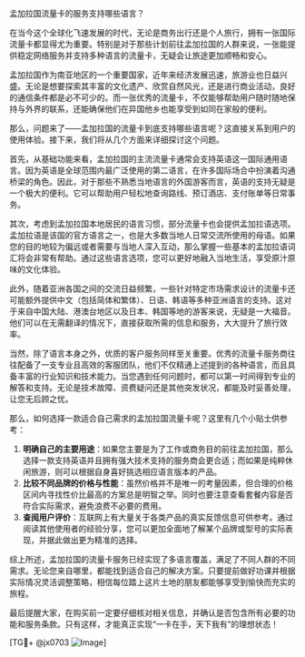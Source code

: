 孟加拉国流量卡的服务支持哪些语言？

在当今这个全球化飞速发展的时代，无论是商务出行还是个人旅行，拥有一张国际流量卡都显得尤为重要。特别是对于那些计划前往孟加拉国的人群来说，一张能提供稳定网络服务并支持多种语言的流量卡，无疑会让旅途更加顺畅和安心。

孟加拉国作为南亚地区的一个重要国家，近年来经济发展迅速，旅游业也日益兴盛。无论是想要探索其丰富的文化遗产、欣赏自然风光，还是进行商业活动，良好的通信条件都是必不可少的。而一张优秀的流量卡，不仅能够帮助用户随时随地保持与外界的联系，还能确保他们在异国他乡也能享受到如同在家般的便利。

那么，问题来了——孟加拉国的流量卡到底支持哪些语言呢？这直接关系到用户的使用体验。接下来，我们将从几个方面来详细探讨这个问题。

首先，从基础功能来看，孟加拉国的主流流量卡通常会支持英语这一国际通用语言。因为英语是全球范围内最广泛使用的第二语言，在许多国际场合中扮演着沟通桥梁的角色。因此，对于那些不熟悉当地语言的外国游客而言，英语的支持无疑是一个极大的便利。它可以帮助用户轻松地查询路线、预订酒店、支付账单等日常事务。

其次，考虑到孟加拉国本地居民的语言习惯，部分流量卡也会提供孟加拉语选项。孟加拉语是该国的官方语言之一，也是大多数当地人日常交流所使用的母语。如果您的目的地较为偏远或者需要与当地人深入互动，那么掌握一些基本的孟加拉语词汇将会非常有帮助。通过这些语言选项，您可以更好地融入当地生活，享受原汁原味的文化体验。

此外，随着亚洲各国之间的交流日益频繁，一些针对特定市场需求设计的流量卡还可能额外提供中文（包括简体和繁体）、日语、韩语等多种亚洲语言的支持。这对于来自中国大陆、港澳台地区以及日本、韩国等地的游客来说，无疑是一大福音。他们可以在无需翻译的情况下，直接获取所需的信息和服务，大大提升了旅行效率。

当然，除了语言本身之外，优质的客户服务同样至关重要。优秀的流量卡服务商往往配备了一支专业且高效的客服团队，他们不仅精通上述提到的各种语言，而且具备丰富的行业知识和技术能力。当您遇到任何问题时，都可以第一时间得到专业的解答和支持。无论是技术故障、资费疑问还是其他突发状况，都能及时妥善处理，让您无后顾之忧。

那么，如何选择一款适合自己需求的孟加拉国流量卡呢？这里有几个小贴士供参考：

1. **明确自己的主要用途**：如果您主要是为了工作或商务目的前往孟加拉国，那么选择一款支持英语并且拥有强大技术支持的服务商会更合适；而如果是纯粹休闲旅游，则可以根据自身喜好挑选相应语言版本的产品。
2. **比较不同品牌的价格与性能**：虽然价格并不是唯一的考量因素，但合理的价格区间内寻找性价比最高的方案总是明智之举。同时也要注意查看套餐内容是否符合实际需求，避免浪费不必要的费用。
3. **查阅用户评价**：互联网上有大量关于各类产品的真实反馈信息可供参考。通过阅读其他使用者的经验分享，您可以更加全面地了解某个品牌或型号的实际表现，并据此做出更为精准的选择。

综上所述，孟加拉国的流量卡服务已经实现了多语言覆盖，满足了不同人群的不同需求。无论您来自哪里，都能找到适合自己的解决方案。只要提前做好功课并根据实际情况灵活调整策略，相信每位踏上这片土地的朋友都能够享受到愉快而充实的旅程。

最后提醒大家，在购买前一定要仔细核对相关信息，并确认是否包含所有必要的功能和服务条款。只有这样，才能真正实现“一卡在手，天下我有”的理想状态！

[TG💪+ @jx0703 ![Image](https://github.com/user-attachments/assets/dbca1d08-cadb-493c-b0ec-ad6f7a83f270)]